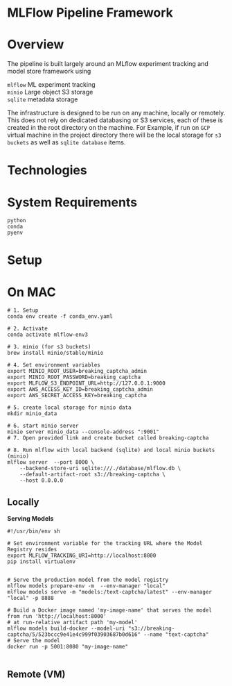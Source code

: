 # MLFlow Pipeline Framework

# Overview

The pipeline is built largely around an MLflow experiment tracking and model store framework using 

`mlflow` ML experiment tracking <br>
`minio` Large object S3 storage  <br>
`sqlite` metadata storage <br>

The infrastructure is designed to be run on any machine, locally or remotely. This does not rely on dedicated databasing or S3 services, each of these is created in the root directory on the machine. For Example, if run on `GCP` virtual machine in the project directory there will be the local storage for `s3 buckets` as well as `sqlite database` items.   

# Technologies

# System Requirements

```
python
conda
pyenv
```

# Setup


# On MAC
```
# 1. Setup
conda env create -f conda_env.yaml

# 2. Activate
conda activate mlflow-env3

# 3. minio (for s3 buckets)
brew install minio/stable/minio

# 4. Set environment variables
export MINIO_ROOT_USER=breaking_captcha_admin
export MINIO_ROOT_PASSWORD=breaking_captcha
export MLFLOW_S3_ENDPOINT_URL=http://127.0.0.1:9000
export AWS_ACCESS_KEY_ID=breaking_captcha_admin
export AWS_SECRET_ACCESS_KEY=breaking_captcha

# 5. create local storage for minio data
mkdir minio_data

# 6. start minio server
minio server minio_data --console-address ":9001"
# 7. Open provided link and create bucket called breaking-captcha

# 8. Run mlflow with local backend (sqlite) and local minio buckets (minio)
mlflow server  --port 8000 \
    --backend-store-uri sqlite:///./database/mlflow.db \
    --default-artifact-root s3://breaking-captcha \
    --host 0.0.0.0
```


## Locally

**Serving Models**
```
#!/usr/bin/env sh

# Set environment variable for the tracking URL where the Model Registry resides
export MLFLOW_TRACKING_URI=http://localhost:8000
pip install virtualenv


# Serve the production model from the model registry
mlflow models prepare-env -m  --env-manager "local" 
mlflow models serve -m "models:/text-captcha/latest" --env-manager "local" -p 8888

# Build a Docker image named 'my-image-name' that serves the model from run 'http://localhost:8000'
# at run-relative artifact path 'my-model'
mlflow models build-docker --model-uri "s3://breaking-captcha/5/523bccc9e41e4c999f03903687b0d616" --name "text-captcha"
# Serve the model
docker run -p 5001:8080 "my-image-name"


```

## Remote (VM)